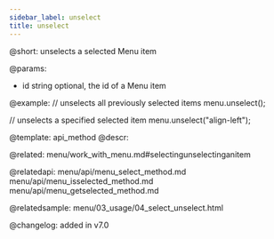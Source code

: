 ```yaml
---
sidebar_label: unselect
title: unselect
---          
```


@short: unselects a selected Menu item


@params:
- id	string  optional, the id of a Menu item



@example:
// unselects all previously selected items
menu.unselect();
 
// unselects a specified selected item
menu.unselect("align-left");


@template: api_method
@descr:

@related: menu/work_with_menu.md#selectingunselectinganitem

@relatedapi:
menu/api/menu_select_method.md
menu/api/menu_isselected_method.md
menu/api/menu_getselected_method.md

@relatedsample:
menu/03_usage/04_select_unselect.html

@changelog:
added in v7.0